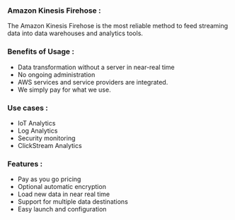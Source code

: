 
### Amazon Kinesis Firehose : 

The Amazon Kinesis Firehose is the most reliable method to feed streaming data into data warehouses and analytics tools.

### Benefits of Usage : 

- Data transformation without a server in near-real time
- No ongoing administration
- AWS services and service providers are integrated. 
- We simply pay for what we use.

### Use cases : 

- IoT Analytics
- Log Analytics
- Security monitoring
- ClickStream Analytics

### Features : 

- Pay as you go pricing
- Optional automatic encryption
- Load new data in near real time
- Support for multiple data destinations
- Easy launch and configuration

